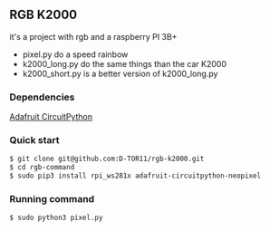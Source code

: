 ## RGB K2000
it's a project with rgb and a raspberry PI 3B+ 
-   pixel.py do a speed rainbow 
-   k2000_long.py do the same things than the car K2000
-   k2000_short.py is a better version of k2000_long.py


### Dependencies
[Adafruit CircuitPython](https://github.com/adafruit/Adafruit_CircuitPython_NeoPixel/tree/main)

### Quick start


```bash
$ git clone git@github.com:D-TOR11/rgb-k2000.git
$ cd rgb-command
$ sudo pip3 install rpi_ws281x adafruit-circuitpython-neopixel
```

### Running command

```bash
$ sudo python3 pixel.py
```
